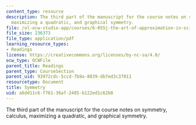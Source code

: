 ```yaml
---
content_type: resource
description: The third part of the manuscript for the course notes on symmetry, calculus,
  maximizing a quadratic, and graphical symmetry.
file: /ol-ocw-studio-app/courses/6-055j-the-art-of-approximation-in-science-and-engineering-spring-2008/a6dd11c6f76136af2485b122ed1c62b8_feb29a.pdf
file_size: 236373
file_type: application/pdf
learning_resource_types:
- Readings
license: https://creativecommons.org/licenses/by-nc-sa/4.0/
ocw_type: OCWFile
parent_title: Readings
parent_type: CourseSection
parent_uid: 93972cdc-5ccd-7b9a-8839-db7ed3c37011
resourcetype: Document
title: Symmetry
uid: a6dd11c6-f761-36af-2485-b122ed1c62b8
---
```

The third part of the manuscript for the course notes on symmetry, calculus, maximizing a quadratic, and graphical symmetry.